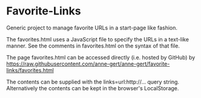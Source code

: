 ﻿Favorite-Links
==============

Generic project to manage favorite URLs in a start-page like fashion.

The favorites.html uses a JavaScript file to specify the URLs in a text-like
manner. See the comments in favorites.html on the syntax of that file.

The page favorites.html can be accessed directly (i.e. hosted by GitHub) by
https://raw.githubusercontent.com/anne-gert/anne-gert/favorite-links/favorites.html

The contents can be supplied with the links=url:http://... query string.
Alternatively the contents can be kept in the browser's LocalStorage.

